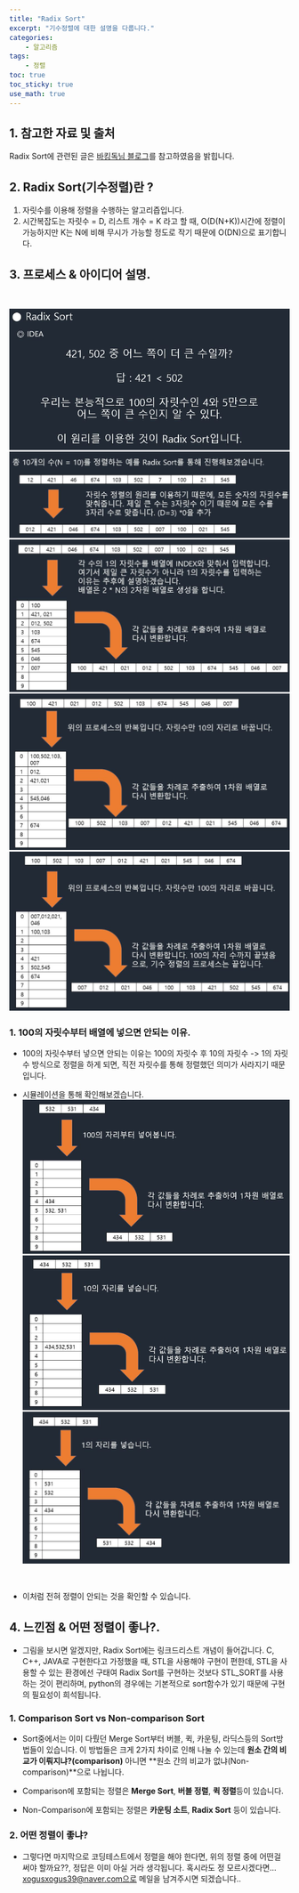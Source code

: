 ```yaml
---
title: "Radix Sort"
excerpt: "기수정렬에 대한 설명을 다룹니다."
categories:
    - 알고리즘
tags:
    - 정렬
toc: true
toc_sticky: true
use_math: true
---
```


## 1. 참고한 자료 및 출처
Radix Sort에 관련된 글은 [바킹독님 블로그](https://blog.encrypted.gg/966?category=773649)를 참고하였음을 밝힙니다.

## 2. Radix Sort(기수정렬)란 ?
1. 자릿수를 이용해 정렬을 수행하는 알고리즙입니다.
2. 시간복잡도는 자릿수 = D, 리스트 개수 = K 라고 할 때, O(D(N+K))시간에 정렬이 가능하지만 K는 N에 비해 무시가 가능할 정도로 작기 때문에 O(DN)으로 표기합니다.

## 3. 프로세스 & 아이디어 설명.
</br>

![image1](/assets/images/radix_0.jpg)
![image2](/assets/images/radix_1.jpg)
![image3](/assets/images/radix_2.jpg)
![image4](/assets/images/radix_3.jpg)
![image5](/assets/images/radix_4.jpg)


### 1. 100의 자릿수부터 배열에 넣으면 안되는 이유.
* 100의 자릿수부터 넣으면 안되는 이유는 100의 자릿수 후 10의 자릿수 -> 1의 자릿수 방식으로 정렬을 하게 되면, 직전 자릿수를 통해 정렬했던 의미가 사라지기 때문입니다.

* 시뮬레이션을 통해 확인해보겠습니다.
![image6](/assets/images/radix_5.jpg)
![image7](/assets/images/radix_6.jpg)
![image8](/assets/images/radix_7.jpg)
</br>

* 이처럼 전혀 정렬이 안되는 것을 확인할 수 있습니다.

## 4. 느낀점 & 어떤 정렬이 좋나?.
* 그림을 보시면 알겠지만, Radix Sort에는 링크드리스트 개념이 들어갑니다. C, C++, JAVA로 구현한다고 가정했을 때, STL을 사용해야 구현이 편한데, STL을 사용할 수 있는 환경에선 구태여 Radix Sort를 구현하는 것보다 STL_SORT를 사용하는 것이 편리하며, python의 경우에는 기본적으로 sort함수가 있기 때문에 구현의 필요성이 희석됩니다.

### 1. Comparison Sort vs Non-comparison Sort
* Sort중에서는 이미 다뤘던 Merge Sort부터 버블, 퀵, 카운팅, 라딕스등의 Sort방법들이 있습니다. 이 방법들은 크게 2가지 차이로 인해 나눌 수 있는데 **원소 간의 비교가 이뤄지냐?(comparison)** 아니면 **원소 간의 비교가 없냐(Non-comparison)**으로 나뉩니다.

* Comparison에 포함되는 정렬은 **Merge Sort**, **버블 정렬**, **퀵 정렬**등이 있습니다.

* Non-Comparison에 포함되는 정렬은 **카운팅 소트**, **Radix Sort** 등이 있습니다.

### 2. 어떤 정렬이 좋냐?
* 그렇다면 마지막으로 코딩테스트에서 정렬을 해야 한다면, 위의 정렬 중에 어떤걸 써야 할까요??, 정답은 이미 아실 거라 생각됩니다. 혹시라도 정 모르시겠다면... xogusxogus39@naver.com으로 메일을 남겨주시면 되겠습니다.. 